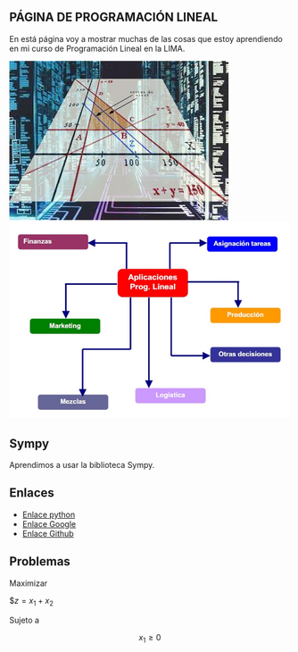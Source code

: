 <script src='https://cdnjs.cloudflare.com/ajax/libs/mathjax/2.7.5/MathJax.js?config=TeX-MML-AM_CHTML' async></script>

## PÁGINA DE PROGRAMACIÓN LINEAL
En está página voy a mostrar muchas de las cosas que estoy aprendiendo en mi curso de Programación Lineal en la LIMA. 

![Región factible](métodosimplex.jpg)
![APlicaciones](aplicaciones.jpg)
## Sympy

Aprendimos a usar la biblioteca Sympy.

## Enlaces

- [Enlace python](https://blog.python.org/)
- [Enlace Google](https://www.google.com/)
- [Enlace Github](https://github.com/VeraniaHdez12/Programacion-Lineal)

## Problemas
Maximizar

$$z=x_1+x_2$

Sujeto a

$$x_1 \geq 0$$